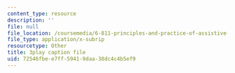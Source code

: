 ```yaml
---
content_type: resource
description: ''
file: null
file_location: /coursemedia/6-811-principles-and-practice-of-assistive-technology-fall-2014/72546fbee7ff59419daa38dc4c4b5ef9_x18bMLW4eO4.vtt
file_type: application/x-subrip
resourcetype: Other
title: 3play caption file
uid: 72546fbe-e7ff-5941-9daa-38dc4c4b5ef9
---
```

